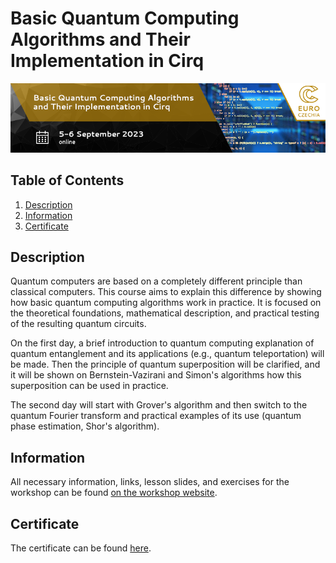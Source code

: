# Basic Quantum Computing Algorithms and Their Implementation in Cirq

![Workshop](images/banner.png)

## Table of Contents
1. [Description](#description)
2. [Information](#information)
3. [Certificate](#certificate)

<a name="descripton"></a>
## Description

Quantum computers are based on a completely different principle than classical computers. This course aims to explain this difference by showing how basic quantum computing algorithms work in practice. It is focused on the theoretical foundations, mathematical description, and practical testing of the resulting quantum circuits.

On the first day, a brief introduction to quantum computing explanation of quantum entanglement and its applications (e.g., quantum teleportation) will be made. Then the principle of quantum superposition will be clarified, and it will be shown on Bernstein-Vazirani and Simon's algorithms how this superposition can be used in practice.

The second day will start with Grover's algorithm and then switch to the quantum Fourier transform and practical examples of its use (quantum phase estimation, Shor's algorithm).

<a name="information"></a>
## Information

All necessary information, links, lesson slides, and exercises for the workshop can be found [on the workshop website](https://events.it4i.cz/event/188/).
   
<a name="certificate"></a>
## Certificate
The certificate can be found [here]().
